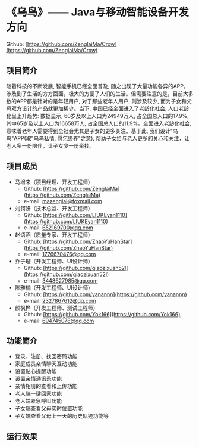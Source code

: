 # 《乌鸟》—— Java与移动智能设备开发方向
Github: [https://github.com/ZenglaiMa/Crow](https://github.com/ZenglaiMa/Crow)

## 项目简介
随着科技的不断发展, 智能手机已经全面普及, 随之出现了大量功能各异的APP，涉及到了生活的方方面面，极大的方便了人们的生活。但需要注意的是，目前大多数的APP都是针对的是年轻用户, 对于那些老年人用户, 则涉及较少, 而为子女和父母双方设计的产品就更加稀少。当下, 中国已经全面进入了老龄化社会, 人口老龄化呈上升趋势: 数据显示, 60岁及以上人口为24949万人, 占全国总人口的17.9%, 其中65岁及以上人口为16658万人, 占全国总人口的11.9%。全面进入老龄化社会, 意味着老年人需要得到全社会尤其是子女的更多关注。基于此, 我们设计"乌鸟"APP(取"乌鸟私情, 愿乞终养"之意), 帮助子女给与老人更多的关心和关注，让老人多一份陪伴，让子女少一份牵挂。

## 项目成员
* 马增来（项目经理、开发工程师）
   * Github:  [https://github.com/ZenglaiMa](https://github.com/ZenglaiMa)
   * e-mail: [mazenglai@foxmail.com](mazenglai@foxmail.com)
* 刘钶妍（技术总监、开发工程师）
   * Github:  [https://github.com/LIUKEyan1110](https://github.com/LIUKEyan1110)
   * e-mail: [652169700@qq.com](652169700@qq.com)
* 赵语涵（质量专家、开发工程师）
   * Github:  [https://github.com/ZhaoYuHanStar](https://github.com/ZhaoYuHanStar)
   * e-mail: [1776670476@qq.com](1776670476@qq.com)
* 乔子璇（开发工程师、UI设计师）
   * Github:  [https://github.com/qiaozixuan52l](https://github.com/qiaozixuan52l)
   * e-mail: [3448627985@qq.com](3448627985@qq.com)
* 陈雅楠（开发工程师、UI设计师）
   * Github:  [https://github.com/yanannn](https://github.com/yanannn)
   * e-mail: [2327867612@qq.com](2327867612@qq.com)
* 颜枫桦（开发工程师、测试工程师）
   * Github:  [https://github.com/Yok166](https://github.com/Yok166)
   * e-mail: [694745078@qq.com](694745078@qq.com)

## 功能简介
* 登录、注册、找回密码功能
* 家庭成员亲情聊天互动功能
* 设置贴心提醒功能
* 设置亲情通讯录功能
* 亲情相册的查看和上传功能
* 老人端一键回家功能
* 老人端紧急呼叫功能
* 子女端查看父母实时位置功能
* 子女端查看父母上一天的历史轨迹功能等

## 运行效果
